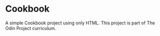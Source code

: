 # Cookbook

A simple Cookbook project using only HTML. This project is part of The Odin Project curriculum.
